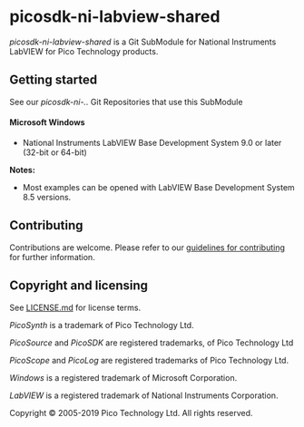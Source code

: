 # picosdk-ni-labview-shared

*picosdk-ni-labview-shared* is a Git SubModule for National Instruments LabVIEW for Pico Technology products.

## Getting started

See our *picosdk-ni-..* Git Repositories that use this SubModule

#### Microsoft Windows

* National Instruments LabVIEW Base Development System 9.0 or later (32-bit or 64-bit)

**Notes:** 

* Most examples can be opened with LabVIEW Base Development System 8.5 versions.

## Contributing

Contributions are welcome. Please refer to our [guidelines for contributing](.github/CONTRIBUTING.md) for further information.

## Copyright and licensing 

See [LICENSE.md](LICENSE.md) for license terms.

*PicoSynth* is a trademark of Pico Technology Ltd.

*PicoSource* and *PicoSDK* are registered trademarks, of Pico Technology Ltd

*PicoScope* and *PicoLog* are registered trademarks of Pico Technology Ltd. 

*Windows* is a registered trademark of Microsoft Corporation.

*LabVIEW* is a registered trademark of National Instruments Corporation.

Copyright © 2005-2019 Pico Technology Ltd. All rights reserved.

